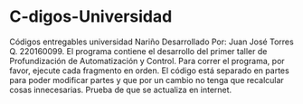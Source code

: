 # C-digos-Universidad
Códigos entregables universidad Nariño
Desarrollado Por: Juan José Torres Q. 220160099.
El programa contiene el desarrollo del primer taller de Profundización de Automatización y Control.
Para correr el programa, por favor, ejecute cada fragmento en orden. El código está separado en partes para poder modificar partes y que por un cambio no tenga que recalcular cosas innecesarias.
Prueba de que se actualiza en internet.